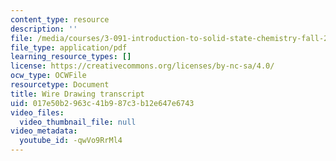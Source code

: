 ```yaml
---
content_type: resource
description: ''
file: /media/courses/3-091-introduction-to-solid-state-chemistry-fall-2018/017e50b2963c41b987c3b12e647e6743_-qwVo9RrMl4.pdf
file_type: application/pdf
learning_resource_types: []
license: https://creativecommons.org/licenses/by-nc-sa/4.0/
ocw_type: OCWFile
resourcetype: Document
title: Wire Drawing transcript
uid: 017e50b2-963c-41b9-87c3-b12e647e6743
video_files:
  video_thumbnail_file: null
video_metadata:
  youtube_id: -qwVo9RrMl4
---
```

